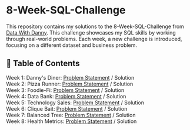 # 8-Week-SQL-Challenge

This repository contains my solutions to the 8-Week-SQL-Challenge from [Data With Danny](https://8weeksqlchallenge.com/). This challenge showcases my SQL skills by working through real-world problems. Each week, a new challenge is introduced, focusing on a different dataset and business problem.

## 🔖 Table of Contents
Week 1: Danny's Diner: [Problem Statement](https://8weeksqlchallenge.com/case-study-1/) / Solution
<br> Week 2: Pizza Runner: [Problem Statement](https://8weeksqlchallenge.com/case-study-2/) / Solution
<br> Week 3: Foodie-Fi: [Problem Statement](https://8weeksqlchallenge.com/case-study-3/) / Solution
<br> Week 4: Data Bank: [Problem Statement](https://8weeksqlchallenge.com/case-study-4/) / Solution
<br> Week 5: Technology Sales: [Problem Statement](https://8weeksqlchallenge.com/case-study-5/) / Solution
<br> Week 6: Clique Bait: [Problem Statement](https://8weeksqlchallenge.com/case-study-6/) / Solution
<br> Week 7: Balanced Tree: [Problem Statement](https://8weeksqlchallenge.com/case-study-7/) / Solution
<br> Week 8: Health Metrics: [Problem Statement](https://8weeksqlchallenge.com/case-study-8/) / Solution
